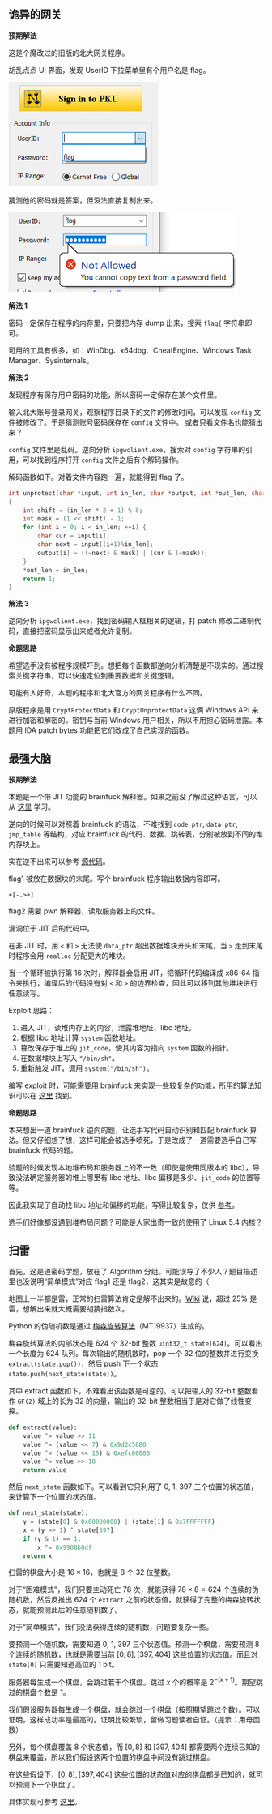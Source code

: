 ## 诡异的网关

**预期解法**

这是个魔改过的旧版的北大网关程序。

胡乱点点 UI 界面，发现 UserID 下拉菜单里有个用户名是 flag。

![ipgw-1](assets/ipgw-1.png)

猜测他的密码就是答案，但没法直接复制出来。

![ipgw-2](assets/ipgw-2.png)

**解法 1**

密码一定保存在程序的内存里，只要把内存 dump 出来，搜索 `flag{` 字符串即可。

可用的工具有很多，如：WinDbg、x64dbg、CheatEngine、Windows Task Manager、Sysinternals。

**解法 2**

发现程序有保存用户密码的功能，所以密码一定保存在某个文件里。

输入北大账号登录网关，观察程序目录下的文件的修改时间，可以发现 `config` 文件被修改了。于是猜测账号密码保存在 `config` 文件中。
或者只看文件名也能猜出来？

`config` 文件里是乱码。逆向分析 `ipgwclient.exe`，搜索对 `config` 字符串的引用，可以找到程序打开 `config` 文件之后有个解码操作。

解码函数如下。对着文件内容跑一遍，就能得到 flag 了。

```c
int unprotect(char *input, int in_len, char *output, int *out_len, char *err)
{
	int shift = (in_len * 2 + 1) % 8;
	int mask = (1 << shift) - 1;
	for (int i = 0; i < in_len; ++i) {
		char cur = input[i];
		char next = input[(i+1)%in_len];
		output[i] = ((~next) & mask) | (cur & (~mask));
	}
	*out_len = in_len;
	return 1;
}
```

**解法 3**

逆向分析 `ipgwclient.exe`，找到密码输入框相关的逻辑，打 patch 修改二进制代码，直接把密码显示出来或者允许复制。

**命题思路**

希望选手没有被程序规模吓到。想把每个函数都逆向分析清楚是不现实的。通过搜索关键字符串，可以快速定位到重要数据和关键逻辑。

可能有人好奇，本题的程序和北大官方的网关程序有什么不同。

原版程序是用 `CryptProtectData` 和 `CryptUnprotectData` 这俩 Windows API 来进行加密和解密的。密钥与当前 Windows 用户相关，所以不用担心密码泄露。本题用 IDA patch bytes 功能把它们改成了自己实现的函数。


## 最强大脑

**预期解法**

本题是一个带 JIT 功能的 brainfuck 解释器。如果之前没了解过这种语言，可以从 [这里](https://esolangs.org/wiki/Brainfuck) 学习。

逆向的时候可以对照着 brainfuck 的语法，不难找到 `code_ptr`, `data_ptr`, `jmp_table` 等结构，对应 brainfuck 的代码、数据、跳转表，分别被放到不同的堆内存块上。

实在逆不出来可以参考 [源代码](../../src/bf/bf.c)。

flag1 被放在数据块的末尾。写个 brainfuck 程序输出数据内容即可。

```
+[-.>+]
```

flag2 需要 pwn 解释器，读取服务器上的文件。

漏洞位于 JIT 后的代码中。

在非 JIT 时，用 `<` 和 `>` 无法使 `data_ptr` 超出数据堆块开头和末尾，当 `>` 走到末尾时程序会用 `realloc` 分配更大的堆块。

当一个循环被执行第 16 次时，解释器会启用 JIT，把循环代码编译成 x86-64 指令来执行，编译后的代码没有对 `<` 和 `>` 的边界检查，因此可以移到其他堆块进行任意读写。

Exploit 思路：
1. 进入 JIT，读堆内存上的内容，泄露堆地址、libc 地址。
2. 根据 libc 地址计算 `system` 函数地址。
3. 篡改保存于堆上的 `jit_code`，使其内容为指向 `system` 函数的指针。
4. 在数据堆块上写入 `"/bin/sh"`。
5. 重新触发 JIT，调用 `system("/bin/sh")`。

编写 exploit 时，可能需要用 brainfuck 来实现一些较复杂的功能，所用的算法知识可以在 [这里](https://esolangs.org/wiki/Brainfuck_algorithms) 找到。

**命题思路**

本来想出一道 brainfuck 逆向的题，让选手写代码自动识别和匹配 brainfuck 算法。但又仔细想了想，这样可能会被选手喷死，于是改成了一道需要选手自己写 brainfuck 代码的题。

验题的时候发现本地堆布局和服务器上的不一致（即使是使用同版本的 libc），导致没法确定服务器的堆上哪里有 libc 地址、libc 偏移是多少、`jit_code` 的位置等等。

因此我实现了自动找 libc 地址和偏移的功能，写得比较复杂，仅供 [参考](sol/bf/attack.py)。

选手们好像都没遇到堆布局问题？可能是大家出奇一致的使用了 Linux 5.4 内核？

## 扫雷

首先，这是道密码学题，放在了 Algorithm 分组。可能误导了不少人？题目描述里也没说明“简单模式”对应 flag1 还是 flag2，这其实是故意的（

地图上一半都是雷，正常的扫雷算法肯定是解不出来的。[Wiki](https://en.wikipedia.org/wiki/Minesweeper_(video_game)) 说，超过 25% 是雷，想解出来就大概需要胡猜指数次。

Python 的伪随机数是通过 [梅森旋转算法](https://en.wikipedia.org/wiki/Mersenne_Twister)（MT19937）生成的。

梅森旋转算法的内部状态是 624 个 32-bit 整数 `uint32_t state[624]`。可以看出一个长度为 624 队列。每次输出的随机数时，pop 一个 32 位的整数并进行变换 `extract(state.pop())`，然后 push 下一个状态 `state.push(next_state(state))`。

其中 extract 函数如下，不难看出该函数是可逆的。可以把输入的 32-bit 整数看作 `GF(2)` 域上的长为 32 的向量，输出的 32-bit 整数相当于是对它做了线性变换。

```python
def extract(value):
    value ^= value >> 11
    value ^= (value << 7) & 0x9d2c5680
    value ^= (value << 15) & 0xefc60000
    value ^= value >> 18
    return value
```

然后 `next_state` 函数如下。可以看到它只利用了 0, 1, 397 三个位置的状态值，来计算下一个位置的状态值。

```python
def next_state(state):
    y = (state[0] & 0x80000000) | (state[1] & 0x7FFFFFFF)
    x = (y >> 1) ^ state[397]
    if (y & 1) == 1:
        x ^= 0x9908b0df
    return x
```

扫雷的棋盘大小是 $16 \times 16$，也就是 8 个 32 位整数。

对于“困难模式”，我们只要主动死亡 78 次，就能获得 $78 \times 8 = 624$ 个连续的伪随机数，然后反推出 624 个 `extract` 之前的状态值，就获得了完整的梅森旋转状态，就能预测此后的任意随机数了。

对于“简单模式”，我们没法获得连续的随机数，问题要复杂一些。

要预测一个随机数，需要知道 0, 1, 397 三个状态值。预测一个棋盘，需要预测 8 个连续的随机数，也就是需要当前 $[0,8], [397,404]$ 这些位置的状态值。而且对 `state[0]` 只需要知道高位的 1 bit。

服务器每生成一个棋盘，会跳过若干个棋盘。跳过 $x$ 个的概率是 $2^{-(x+1)}$。期望跳过的棋盘个数是 1。

我们假设服务器每生成一个棋盘，就会跳过一个棋盘（按照期望跳过个数）。可以证明，这样成功率是最高的。证明比较繁琐，留做习题读者自证。（提示：用母函数）

另外，每个棋盘覆盖 8 个状态值，而 $[0,8]$ 和 $[397,404]$ 都需要两个连续已知的棋盘来覆盖，所以我们假设这两个位置的棋盘中间没有跳过棋盘。

在这些假设下，$[0,8], [397,404]$ 这些位置的状态值对应的棋盘都是已知的，就可以预测下一个棋盘了。

具体实现可参考 [这里](sol/sweeper/solve.py)。